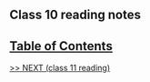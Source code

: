 ## Class 10 reading notes

## [Table of Contents](https://wondwosentsige.github.io/code-201-reading-notes)


























[>> NEXT (class 11 reading)](https://wondwosentsige.github.io/code-201-reading-notes/class-11)


